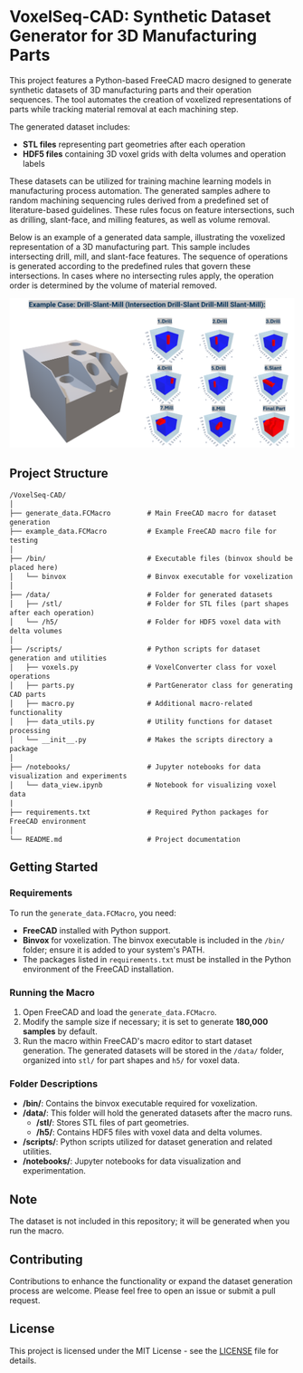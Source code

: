 # VoxelSeq-CAD: Synthetic Dataset Generator for 3D Manufacturing Parts

This project features a Python-based FreeCAD macro designed to generate synthetic datasets of 3D manufacturing parts and their operation sequences. The tool automates the creation of voxelized representations of parts while tracking material removal at each machining step.

The generated dataset includes:

- **STL files** representing part geometries after each operation
- **HDF5 files** containing 3D voxel grids with delta volumes and operation labels

These datasets can be utilized for training machine learning models in manufacturing process automation. The generated samples adhere to random machining sequencing rules derived from a predefined set of literature-based guidelines. These rules focus on feature intersections, such as drilling, slant-face, and milling features, as well as volume removal.

Below is an example of a generated data sample, illustrating the voxelized representation of a 3D manufacturing part. This sample includes intersecting drill, mill, and slant-face features. The sequence of operations is generated according to the predefined rules that govern these intersections. In cases where no intersecting rules apply, the operation order is determined by the volume of material removed.

![Data Sample](teaser.png)

## Project Structure
```
/VoxelSeq-CAD/
│
├── generate_data.FCMacro         # Main FreeCAD macro for dataset generation
├── example_data.FCMacro          # Example FreeCAD macro file for testing
│
├── /bin/                         # Executable files (binvox should be placed here)
│   └── binvox                    # Binvox executable for voxelization
│
├── /data/                        # Folder for generated datasets
│   ├── /stl/                     # Folder for STL files (part shapes after each operation)
│   └── /h5/                      # Folder for HDF5 voxel data with delta volumes
│
├── /scripts/                     # Python scripts for dataset generation and utilities
│   ├── voxels.py                 # VoxelConverter class for voxel operations
│   ├── parts.py                  # PartGenerator class for generating CAD parts
│   ├── macro.py                  # Additional macro-related functionality
│   ├── data_utils.py             # Utility functions for dataset processing
│   └── __init__.py               # Makes the scripts directory a package
│
├── /notebooks/                   # Jupyter notebooks for data visualization and experiments
│   └── data_view.ipynb           # Notebook for visualizing voxel data
|
├── requirements.txt              # Required Python packages for FreeCAD environment
│
└── README.md                     # Project documentation
```

## Getting Started

### Requirements

To run the `generate_data.FCMacro`, you need:
- **FreeCAD** installed with Python support.
- **Binvox** for voxelization. The binvox executable is included in the `/bin/` folder; ensure it is added to your system's PATH.
- The packages listed in `requirements.txt` must be installed in the Python environment of the FreeCAD installation.

### Running the Macro

1. Open FreeCAD and load the `generate_data.FCMacro`.
2. Modify the sample size if necessary; it is set to generate **180,000 samples** by default.
3. Run the macro within FreeCAD's macro editor to start dataset generation. The generated datasets will be stored in the `/data/` folder, organized into `stl/` for part shapes and `h5/` for voxel data.

### Folder Descriptions

- **/bin/**: Contains the binvox executable required for voxelization.
- **/data/**: This folder will hold the generated datasets after the macro runs.
  - **/stl/**: Stores STL files of part geometries.
  - **/h5/**: Contains HDF5 files with voxel data and delta volumes.
- **/scripts/**: Python scripts utilized for dataset generation and related utilities.
- **/notebooks/**: Jupyter notebooks for data visualization and experimentation.

## Note

The dataset is not included in this repository; it will be generated when you run the macro.

## Contributing

Contributions to enhance the functionality or expand the dataset generation process are welcome. Please feel free to open an issue or submit a pull request.

## License

This project is licensed under the MIT License - see the [LICENSE](LICENSE) file for details.

